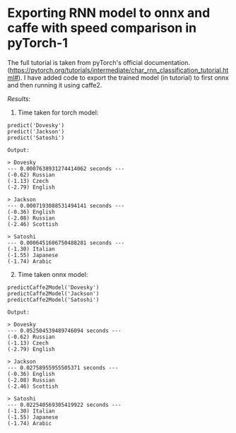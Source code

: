 # Exporting RNN model to onnx and caffe with speed comparison in pyTorch-1

The full tutorial is taken from pyTorch's official documentation. (https://pytorch.org/tutorials/intermediate/char_rnn_classification_tutorial.html#). I have added code to export the trained model (in tutorial) to first onnx and then running it using caffe2.

*Results*:

1. Time taken for torch model:
```
predict('Dovesky')
predict('Jackson')
predict('Satoshi')

Output:

> Dovesky
--- 0.0007638931274414062 seconds ---
(-0.62) Russian
(-1.13) Czech
(-2.79) English

> Jackson
--- 0.0007193088531494141 seconds ---
(-0.36) English
(-2.08) Russian
(-2.46) Scottish

> Satoshi
--- 0.0006451606750488281 seconds ---
(-1.30) Italian
(-1.55) Japanese
(-1.74) Arabic
```

2. Time taken onnx model:
```
predictCaffe2Model('Dovesky')
predictCaffe2Model('Jackson')
predictCaffe2Model('Satoshi')

Output:

> Dovesky
--- 0.052504539489746094 seconds ---
(-0.62) Russian
(-1.13) Czech
(-2.79) English

> Jackson
--- 0.02758955955505371 seconds ---
(-0.36) English
(-2.08) Russian
(-2.46) Scottish

> Satoshi
--- 0.022540569305419922 seconds ---
(-1.30) Italian
(-1.55) Japanese
(-1.74) Arabic

```

